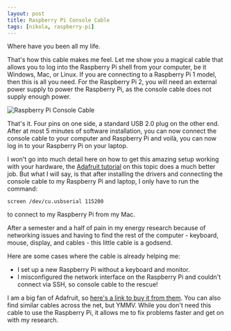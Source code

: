 ```yaml
---
layout: post
title: Raspberry Pi Console Cable
tags: [nikola, raspberry-pi]
---
```


Where have you been all my life.

That's how this cable makes me feel. Let me show you a magical cable that
allows you to log into the Raspberry Pi shell from your computer, be it
Windows, Mac, or Linux. If you are connecting to a Raspberry Pi 1 model, then
this is all you need. For the Raspberry Pi 2, you will need an external power
supply to power the Raspberry Pi, as the console cable does not supply enough
power.

<!-- more -->

![Raspberry Pi Console
Cable](https://learn.adafruit.com/system/assets/assets/000/003/119/original/learn_raspberry_pi_console_cable.jpg?1396791620)

That's it. Four pins on one side, a standard USB 2.0 plug on the other end.
After at most 5 minutes of software installation, you can now connect the
console cable to your computer and Raspberry Pi and voilà, you can now log in
to your Raspberry Pi on your laptop.

I won't go into much detail here on how to get this amazing setup working with
your hardware, the [Adafruit
tutorial](https://learn.adafruit.com/adafruits-raspberry-pi-lesson-5-using-a-console-cable/overview)
on this topic does a much better job.  But what I will say, is that after
installing the drivers and connecting the console cable to my Raspberry Pi and
laptop, I only have to run the command:

```
screen /dev/cu.usbserial 115200
```

to connect to my Raspberry Pi from my Mac.

After a semester and a half of pain in my energy research because of networking
issues and having to find the rest of the computer - keyboard, mouse, display,
and cables - this little cable is a godsend.

Here are some cases where the cable is already helping me:
- I set up a new Raspberry Pi without a keyboard and monitor.
- I misconfigured the network interface on the Raspberry Pi and couldn't
  connect via SSH, so console cable to the rescue!

I am a big fan of Adafruit, so [here's a link to buy it from
them](https://www.adafruit.com/products/954). You can also find similar cables
across the net, but YMMV. While you don't need this cable to use the Raspberry
Pi, it allows me to fix problems faster and get on with my research.
